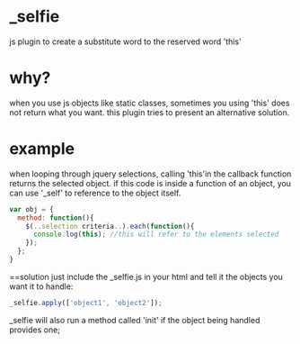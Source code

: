 _selfie
=====

js plugin to create a substitute word to the reserved word 'this'


why?
==
when you use js objects like static classes, sometimes you using 'this' does not return what you want.
this plugin tries to present an alternative solution.

example
==
when looping through jquery selections, calling 'this'in the callback function returns the selected object.
if this code is inside a function of an object, you can use '_self' to reference to the object itself.

```javascript
var obj = {
  method: function(){
    $(..selection criteria..).each(function(){
      console.log(this); //this will refer to the elements selected
    });
  };
}
```

==solution
just include the _selfie.js in your html and tell it the objects you want it to handle:

```javascript
_selfie.apply(['object1', 'object2']);
```

_selfie will also run a method called 'init' if the object being handled provides one;